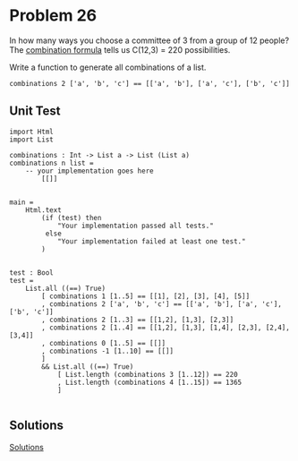 # Problem 26

In how many ways you choose a committee of 3 from a group of 12 people? The [combination formula](http://www.mathwords.com/c/combination_formula.htm) tells us C(12,3) = 220 possibilities. 

Write a function to generate all combinations of a list.

```
combinations 2 ['a', 'b', 'c'] == [['a', 'b'], ['a', 'c'], ['b', 'c']]
```

## Unit Test
```
import Html
import List

combinations : Int -> List a -> List (List a) 
combinations n list =
    -- your implementation goes here
        [[]]


main =
    Html.text
        (if (test) then
            "Your implementation passed all tests."
         else
            "Your implementation failed at least one test."
        )


test : Bool
test =
    List.all ((==) True)
        [ combinations 1 [1..5] == [[1], [2], [3], [4], [5]]
        , combinations 2 ['a', 'b', 'c'] == [['a', 'b'], ['a', 'c'], ['b', 'c']]
        , combinations 2 [1..3] == [[1,2], [1,3], [2,3]]
        , combinations 2 [1..4] == [[1,2], [1,3], [1,4], [2,3], [2,4], [3,4]]
        , combinations 0 [1..5] == [[]]
        , combinations -1 [1..10] == [[]]
        ]
        && List.all ((==) True)
            [ List.length (combinations 3 [1..12]) == 220
            , List.length (combinations 4 [1..15]) == 1365
            ]


```

## Solutions

[Solutions](../s/s26.md)
